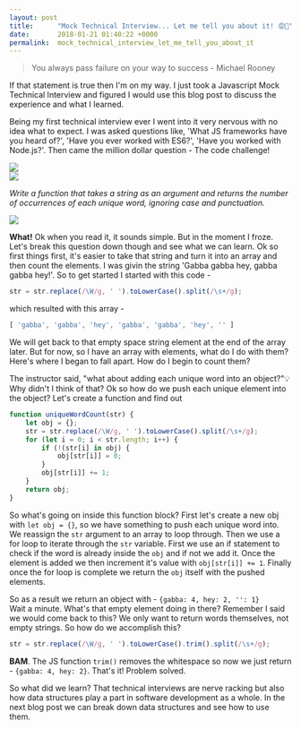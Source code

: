 ```yaml
---
layout: post
title:      "Mock Technical Interview... Let me tell you about it! 😡😤"
date:       2018-01-21 01:40:22 +0000
permalink:  mock_technical_interview_let_me_tell_you_about_it
---
```



> You always pass failure on your way to success - Michael Rooney

If that statement is true then I'm on my way. I just took a Javascript Mock Technical Interview and figured I would use this blog post to discuss the experience and what I learned. 

Being my first technical interview ever I went into it very nervous with no idea what to expect. I was asked questions like, 'What JS frameworks have you heard of?', 'Have you ever worked with ES6?', 'Have you worked with Node.js?'. Then came the million dollar question - The code challenge!

![](https://media.giphy.com/media/1h32z1PKhqDrq/giphy.gif)  
![](https://media3.giphy.com/media/Hs3idAl46U06I/giphy.gif)  


*Write a function that takes a string as an argument and returns the number of occurrences of each unique word, ignoring case and punctuation.*

![](https://media.giphy.com/media/ph6ewybUlGbW8/giphy.gif)


**What!** Ok when you read it, it sounds simple. But in the moment I froze. Let's break this question down though and see what we can learn. Ok so first things first, it's easier to take that string and turn it into an array and then count the elements. I was givin the string 'Gabba gabba hey, gabba gabba hey!'.
So to get started I started with this code -  
```javascript
str = str.replace(/\W/g, ' ').toLowerCase().split(/\s+/g);
```  
which resulted with this array -  
```javascript
[ 'gabba', 'gabba', 'hey', 'gabba', 'gabba', 'hey', '' ]
```
We will get back to that empty space string element at the end of the array later. But for now, so I have an array with elements, what do I do with them? Here's where I began to fall apart. How do I begin to count them? 

The instructor said, "what about adding each unique word into an object?"💡  
Why didn't I think of that? Ok so how do we push each unique element into the object? Let's create a function and find out

```javascript
function uniqueWordCount(str) {
    let obj = {};  
    str = str.replace(/\W/g, ' ').toLowerCase().split(/\s+/g);
    for (let i = 0; i < str.length; i++) {
        if (!(str[i] in obj) {
            obj[str[i]] = 0;
        }
        obj[str[i]] += 1;
    }
    return obj;
}
```

So what's going on inside this function block? First let's create a new obj with `let obj = {}`, so we have something to push each unique word into. We reassign the `str` argument to an array to loop through. Then we use a for loop to iterate through the `str` variable. First we use an if statement to check if the word is already inside the `obj` and if not we add it. Once the element is added we then increment it's value with `obj[str[i]] += 1`. Finally once the for loop is complete we return the `obj` itself with the pushed elements. 

So as a result we return an object with - `{gabba: 4, hey: 2, '': 1}`  
Wait a minute. What's that empty element doing in there? Remember I said we would come back to this? We only want to return words themselves, not empty strings. So how do we accomplish this?

```javascript
str = str.replace(/\W/g, ' ').toLowerCase().trim().split(/\s+/g);
```

**BAM**. The JS function `trim()` removes the whitespace so now we just return - `{gabba: 4, hey: 2}`. That's it! Problem solved. 

So what did we learn? That technical interviews are nerve racking but also how data structures play a part in software development as a whole. In the next blog post we can break down data structures and see how to use them. 
